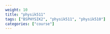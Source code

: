 ```yaml
---
weight: 10
title: "physik511"
tags: ["BSPHYSIK2", "physik511", "physik510"]
categories: ["course"]
---
```

